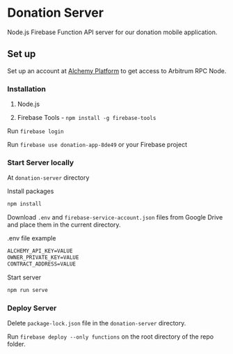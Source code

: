 # Donation Server

Node.js Firebase Function API server for our donation mobile application.

## Set up

Set up an account at [Alchemy Platform](https://www.alchemy.com/) to get access to Arbitrum RPC Node.

### Installation

1. Node.js

2. Firebase Tools - `npm install -g firebase-tools`

Run `firebase login`

Run `firebase use donation-app-8de49` or your Firebase project

### Start Server locally

At `donation-server` directory

Install packages

```bash
npm install
```

Download `.env` and `firebase-service-account.json` files from Google Drive and place them in the current directory.

.env file example

```txt
ALCHEMY_API_KEY=VALUE
OWNER_PRIVATE_KEY=VALUE
CONTRACT_ADDRESS=VALUE
```

Start server

```bash
npm run serve
```

### Deploy Server

Delete `package-lock.json` file in the `donation-server` directory.

Run `firebase deploy --only functions` on the root directory of the repo folder.
